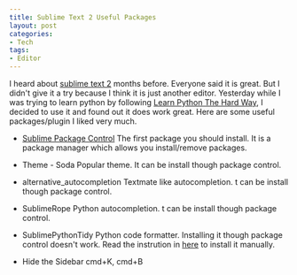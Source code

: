 ```yaml
---
title: Sublime Text 2 Useful Packages
layout: post
categories:
- Tech
tags:
- Editor
---
```


I heard about [sublime text 2](http://www.sublimetext.com/2) months before. Everyone said it is great. But I didn't give it a try because I think it is just another editor. Yesterday while I was trying to learn python by following [Learn Python The Hard Way](http://learnpythonthehardway.org/), I decided to use it and found out it does work great. Here are some useful packages/plugin I liked very much. 

* [Sublime Package Control](http://wbond.net/sublime_packages/package_control#Features)
The first package you should install. It is a package manager which allows you install/remove packages. 

* Theme - Soda
Popular theme. It can be install though package control.

* alternative_autocompletion
Textmate like autocompletion. t can be install though package control.

* SublimeRope
Python autocompletion. t can be install though package control.

* SublimePythonTidy
Python code formatter. Installing it though package control doesn't work. Read the instrution in [here](https://github.com/witsch/SublimePythonTidy/) to install it manually.

* Hide the Sidebar
cmd+K, cmd+B



